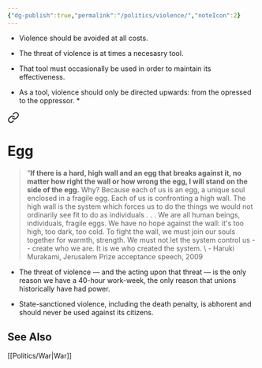 ```yaml
---
{"dg-publish":true,"permalink":"/politics/violence/","noteIcon":2}
---
```



* Violence should be avoided at all costs. 

* The threat of violence is at times a necesasry tool. 

* That tool must occasionally be used in order to maintain its effectiveness.

* As a tool, violence should only be directed upwards: from the opressed to the oppressor.
	* 
<div class="transclusion internal-embed is-loaded"><a class="markdown-embed-link" href="/reading-and-writing/quotes/#egg" aria-label="Open link"><svg xmlns="http://www.w3.org/2000/svg" width="24" height="24" viewBox="0 0 24 24" fill="none" stroke="currentColor" stroke-width="2" stroke-linecap="round" stroke-linejoin="round" class="svg-icon lucide-link"><path d="M10 13a5 5 0 0 0 7.54.54l3-3a5 5 0 0 0-7.07-7.07l-1.72 1.71"></path><path d="M14 11a5 5 0 0 0-7.54-.54l-3 3a5 5 0 0 0 7.07 7.07l1.71-1.71"></path></svg></a><div class="markdown-embed">



# Egg

> “**If there is a hard, high wall and an egg that breaks against it, no matter how right the wall or how wrong the egg, I will stand on the side of the egg.** Why? Because each of us is an egg, a unique soul enclosed in a fragile egg. Each of us is confronting a high wall. The high wall is the system which forces us to do the things we would not ordinarily see fit to do as individuals . . . We are all human beings, individuals, fragile eggs. We have no hope against the wall: it's too high, too dark, too cold. To fight the wall, we must join our souls together for warmth, strength. We must not let the system control us -- create who we are. It is we who created the system.
\ - Haruki Murakami, Jerusalem Prize acceptance speech, 2009

</div></div>

* The threat of violence — and the acting upon that threat — is the only reason we have a 40-hour work-week, the only reason that unions historically have had power.

* State-sanctioned violence, including the death penalty, is abhorent and should never be used against its citizens.

## See Also
[[Politics/War\|War]]